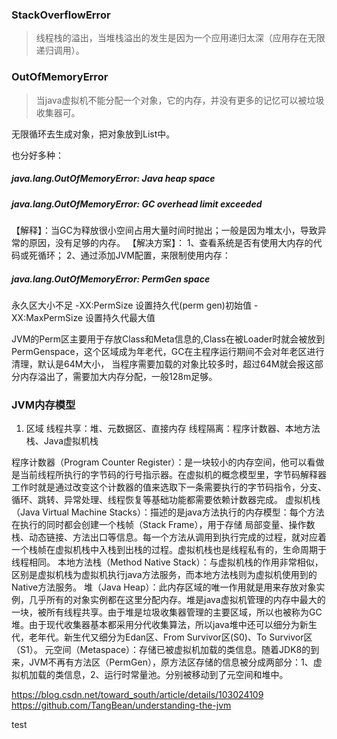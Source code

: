 ### StackOverflowError

> 线程栈的溢出，当堆栈溢出的发生是因为一个应用递归太深（应用存在无限递归调用）。

### OutOfMemoryError

> 当java虚拟机不能分配一个对象，它的内存，并没有更多的记忆可以被垃圾收集器可。

无限循环去生成对象，把对象放到List中。

也分好多种：
##### java.lang.OutOfMemoryError: Java heap space

##### java.lang.OutOfMemoryError: GC overhead limit exceeded
【解释】：当GC为释放很小空间占用大量时间时抛出；一般是因为堆太小，导致异常的原因，没有足够的内存。
【解决方案】：
1、查看系统是否有使用大内存的代码或死循环；
2、通过添加JVM配置，来限制使用内存：

##### java.lang.OutOfMemoryError: PermGen space
永久区大小不足
-XX:PermSize 设置持久代(perm gen)初始值
-XX:MaxPermSize 设置持久代最大值

JVM的Perm区主要用于存放Class和Meta信息的,Class在被Loader时就会被放到PermGenspace，这个区域成为年老代，GC在主程序运行期间不会对年老区进行清理，默认是64M大小，
当程序需要加载的对象比较多时，超过64M就会报这部分内存溢出了，需要加大内存分配，一般128m足够。

### JVM内存模型

1. 区域
线程共享：堆、元数据区、直接内存
线程隔离：程序计数器、本地方法栈、Java虚拟机栈

程序计数器（Program Counter Register）：是一块较小的内存空间，他可以看做是当前线程所执行的字节码的行号指示器。在虚拟机的概念模型里，字节码解释器工作时就是通过改变这个计数器的值来选取下一条需要执行的字节码指令，分支、循环、跳转、异常处理、线程恢复等基础功能都需要依赖计数器完成。
虚拟机栈（Java Virtual Machine Stacks）：描述的是java方法执行的内存模型：每个方法在执行的同时都会创建一个栈帧（Stack Frame），用于存储 局部变量、操作数栈、动态链接、方法出口等信息。每一个方法从调用到执行完成的过程，就对应着一个栈帧在虚拟机栈中入栈到出栈的过程。虚拟机栈也是线程私有的，生命周期于线程相同。
本地方法栈（Method Native Stack）：与虚拟机栈的作用非常相似，区别是虚拟机栈为虚拟机执行java方法服务，而本地方法栈则为虚拟机使用到的Native方法服务。
堆（Java Heap）：此内存区域的唯一作用就是用来存放对象实例，几乎所有的对象实例都在这里分配内存。堆是java虚拟机管理的内存中最大的一块，被所有线程共享。由于堆是垃圾收集器管理的主要区域，所以也被称为GC堆。由于现代收集器基本都采用分代收集算法，所以java堆中还可以细分为新生代，老年代。新生代又细分为Edan区、From Survivor区(S0)、To Survivor区（S1）。
元空间（Metaspace）：存储已被虚拟机加载的类信息。随着JDK8的到来，JVM不再有方法区（PermGen），原方法区存储的信息被分成两部分：1、虚拟机加载的类信息，2、运行时常量池。分别被移动到了元空间和堆中。


https://blog.csdn.net/toward_south/article/details/103024109
https://github.com/TangBean/understanding-the-jvm

test






















